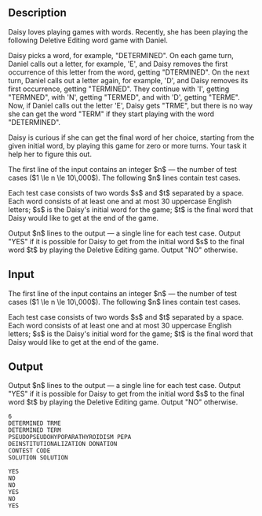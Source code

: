 ## Description

<div><p>Daisy loves playing games with words. Recently, she has been playing the following Deletive Editing word game with Daniel. </p><p>Daisy picks a word, for example, "<span class="tex-font-style-tt">DETERMINED</span>". On each game turn, Daniel calls out a letter, for example, '<span class="tex-font-style-tt">E</span>', and Daisy removes <span class="tex-font-style-bf">the first occurrence</span> of this letter from the word, getting "<span class="tex-font-style-tt">DTERMINED</span>". On the next turn, Daniel calls out a letter again, for example, '<span class="tex-font-style-tt">D</span>', and Daisy removes its first occurrence, getting "<span class="tex-font-style-tt">TERMINED</span>". They continue with '<span class="tex-font-style-tt">I</span>', getting "<span class="tex-font-style-tt">TERMNED</span>", with '<span class="tex-font-style-tt">N</span>', getting "<span class="tex-font-style-tt">TERMED</span>", and with '<span class="tex-font-style-tt">D</span>', getting "<span class="tex-font-style-tt">TERME</span>". Now, if Daniel calls out the letter '<span class="tex-font-style-tt">E</span>', Daisy gets "<span class="tex-font-style-tt">TRME</span>", but there is no way she can get the word "<span class="tex-font-style-tt">TERM</span>" if they start playing with the word "<span class="tex-font-style-tt">DETERMINED</span>".</p><p>Daisy is curious if she can get the final word of her choice, starting from the given initial word, by playing this game for zero or more turns. Your task it help her to figure this out.</p></div><div class="input-specification"><p>The first line of the input contains an integer $n$&nbsp;— the number of test cases ($1 \le n \le 10\,000$). The following $n$ lines contain test cases. </p><p>Each test case consists of two words $s$ and $t$ separated by a space. Each word consists of at least one and at most 30 uppercase English letters; $s$ is the Daisy's initial word for the game; $t$ is the final word that Daisy would like to get at the end of the game.</p></div><div class="output-specification"><p>Output $n$ lines to the output&nbsp;— a single line for each test case. Output "<span class="tex-font-style-tt">YES</span>" if it is possible for Daisy to get from the initial word $s$ to the final word $t$ by playing the Deletive Editing game. Output "<span class="tex-font-style-tt">NO</span>" otherwise.</p></div>

## Input

<p>The first line of the input contains an integer $n$&nbsp;— the number of test cases ($1 \le n \le 10\,000$). The following $n$ lines contain test cases. </p><p>Each test case consists of two words $s$ and $t$ separated by a space. Each word consists of at least one and at most 30 uppercase English letters; $s$ is the Daisy's initial word for the game; $t$ is the final word that Daisy would like to get at the end of the game.</p>

## Output

<p>Output $n$ lines to the output&nbsp;— a single line for each test case. Output "<span class="tex-font-style-tt">YES</span>" if it is possible for Daisy to get from the initial word $s$ to the final word $t$ by playing the Deletive Editing game. Output "<span class="tex-font-style-tt">NO</span>" otherwise.</p>





```input1
6
DETERMINED TRME
DETERMINED TERM
PSEUDOPSEUDOHYPOPARATHYROIDISM PEPA
DEINSTITUTIONALIZATION DONATION
CONTEST CODE
SOLUTION SOLUTION
```




```output1
YES
NO
NO
YES
NO
YES
```


